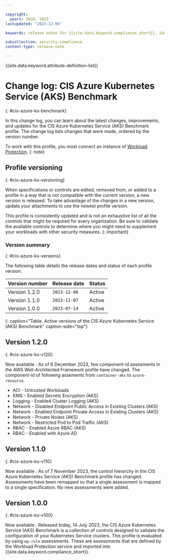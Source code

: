 ```yaml
---

copyright:
  years: 2020, 2023
lastupdated: "2023-12-06"

keywords: release notes for {{site.data.keyword.compliance_short}}, ibm security best practices, profile changes, enhancements, fixes, improvements

subcollection: security-compliance
content-type: release-note

---
```


{{site.data.keyword.attribute-definition-list}}

# Change log: CIS Azure Kubernetes Service (AKS) Benchmark
{: #cis-azure-ks-benchmark}

In this change log, you can learn about the latest changes, improvements, and updates for the CIS Azure Kubernetes Service (AKS) Benchmark profile. The change log lists changes that were made, ordered by the version number.


To work with this profile, you must connect an instance of [Workload Protection](/docs/security-compliance?topic=security-compliance-setup-workload-protection).
{: note}


## Profile versioning
{: #cis-azure-ks-versioning}

When specifications or controls are edited, removed from, or added to a profile in a way that is not compatible with the current version, a new version is released. To take advantage of the changes in a new version, update your attachments to use the newest profile version.

This profile is consistently updated and is not an exhaustive list of all the controls that might be required for every organization. Be sure to validate the available controls to determine where you might need to supplement your workloads with other security measures.
{: important}


### Version summary
{: #cis-azure-ks-versions}

The following table details the release dates and status of each profile version.



| Version number | Release date | Status |
|:---------------|:-------------|:-------|
| Version 1.2.0 | `2023-12-06` | Active |
| Version 1.1.0 | `2023-11-07` | Active |
| Version 1.0.0 | `2023-07-14` | Active |
{: caption="Table. Active versions of the CIS Azure Kubernetes Service (AKS) Benchmark" caption-side="top"}

## Version 1.2.0
{: #cis-azure-ks-v120}

Now available
:   As of 6 December 2023, few component-id assesments in the AWS Well-Architected Framework profile have changed. The component-id of following assements from `container-aks` to `azure-resource`.

   - ACI - Untrusted Workloads
   - KMS - Enabled Secrets Encryption (AKS)
   - Logging - Enabled Cluster Logging (AKS)
   - Network - Disabled Endpoint Public Access in Existing Clusters (AKS)
   - Network - Enabled Endpoint Private Access in Existing Clusters (AKS)
   - Network - Private Nodes (AKS)
   - Network - Restricted Pod to Pod Traffic (AKS)
   - RBAC - Enabled Azure RBAC (AKS)
   - RBAC - Enabled with Azure AD


## Version 1.1.0
{: #cis-azure-ks-v110}

Now available
:   As of 7 November 2023, the control hierarchy in the CIS Azure Kubernetes Service (AKS) Benchmark profile has changed. Assessments have been remapped so that a single assessment is mapped to a single specification. No new assessments were added.


## Version 1.0.0
{: #cis-azure-ks-v100}

Now available
:   Released today, 14 July 2023, the CIS Azure Kubernetes Service (AKS) Benchmark is a collection of controls designed to validate the configuration of your Kubernetes Service clusters. This profile is evaluated by using `wp-rule` assessments. These are assessments that are defined by the Workload Protection service and imported into {{site.data.keyword.compliance_short}}.
